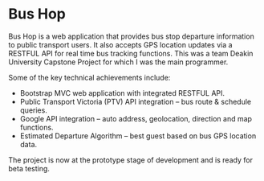 # Bus Hop

Bus Hop is a web application that provides bus stop departure information to public transport users.  It also accepts GPS location updates via a RESTFUL API for real time bus tracking functions.  This was a team Deakin University Capstone Project for which I was the main programmer.

Some of the key technical achievements include:
* Bootstrap MVC web application with integrated RESTFUL API.
* Public Transport Victoria (PTV) API integration – bus route & schedule queries.
* Google API integration – auto address, geolocation, direction and map functions.
* Estimated Departure Algorithm – best guest based on bus GPS location data.

The project is now at the prototype stage of development and is ready for beta testing.
